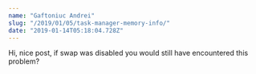 ```yaml
---
name: "Gaftoniuc Andrei"
slug: "/2019/01/05/task-manager-memory-info/"
date: "2019-01-14T05:18:04.728Z"
---
```

Hi, nice post, if swap was disabled you would still have encountered this problem?